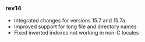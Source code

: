 ### rev14 ###
  * Integrated changes for versions 15.7 and 15.7a
  * Improved support for long file and directory names
  * Fixed inverted indexes not working in non-C locales